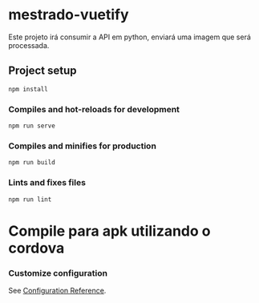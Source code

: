 # mestrado-vuetify
Este projeto irá consumir a API em python, enviará uma imagem que será processada.

## Project setup 
```
npm install
```

### Compiles and hot-reloads for development
```
npm run serve
```

### Compiles and minifies for production
```
npm run build
```

### Lints and fixes files
```
npm run lint
```

# Compile para apk utilizando o cordova

### Customize configuration
See [Configuration Reference](https://cli.vuejs.org/config/).
